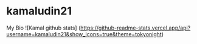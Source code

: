 # kamaludin21
My Bio
![Kamal github stats]
(https://github-readme-stats.vercel.app/api?username=kamaludin21&show_icons=true&theme=tokyonight)
